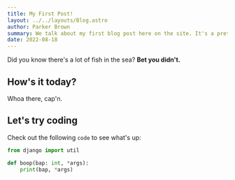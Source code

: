 ```yaml
---
title: My First Post!
layout: ../../layouts/Blog.astro
author: Parker Brown
summary: We talk about my first blog post here on the site. It's a pretty interesting one! Don't miss it, hombre.
date: 2022-08-18
---
```


Did you know there's a lot of fish in the sea? **Bet you didn't.**

## How's it today?

Whoa there, cap'n.

## Let's try coding

Check out the following `code` to see what's up:

```python
from django import util

def boop(bap: int, *args):
    print(bap, *args)
```